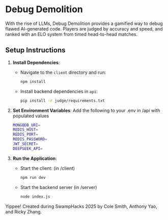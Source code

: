 # Debug Demolition

With the rise of LLMs, Debug Demolition provides a gamified way to debug flawed AI-generated code. Players are judged by accuracy and speed, and ranked with an ELO system from timed head-to-head matches.

## Setup Instructions

1. **Install Dependencies**:
   - Navigate to the `client` directory and run:
     ```bash
     npm install
     ```
   - Install backend dependencies in `api`:
     ```bash
     pip install -r judge/requirements.txt
     ```

2. **Set Environment Variables**:
   Add the following to your .env in /api with populated values
   ```bash
   MONGODB_URI=
   REDIS_HOST=
   REDIS_PORT=
   REDIS_PASSWORD=
   JWT_SECRET=
   DEEPSEEK_API=
   ```

3. **Run the Application**:
   - Start the client: (in /client)
     ```bash
     npm run dev
     ```
   - Start the backend server (in /server)
     ```bash
     node index.js
     ```

Yippee! Created during SwampHacks 2025 by Cole Smith, Anthony Yao, and Ricky Zhang.

